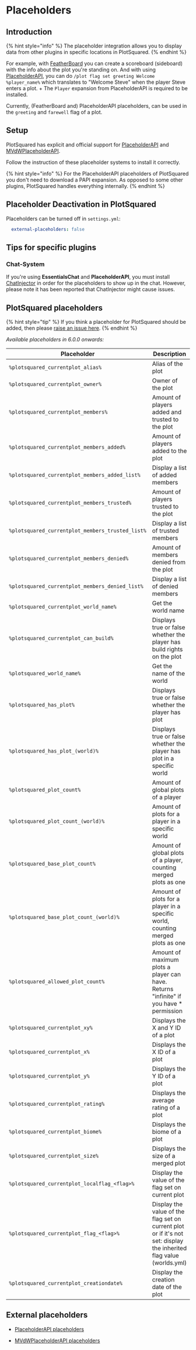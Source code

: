 # Placeholders

## Introduction

{% hint style="info" %}
The placeholder integration allows you to display data from other plugins in specific locations in PlotSquared.
{% endhint %}

For example, with [FeatherBoard](https://www.spigotmc.org/resources/2691) you can create a scoreboard (sideboard) with the info about the plot you're standing on. And with using [PlaceholderAPI](https://www.spigotmc.org/resources/6245), you can do `/plot flag set greeting Welcome %player_name%` which translates to "Welcome Steve" when the player Steve enters a plot. +
The `Player` expansion from PlaceholderAPI is required to be installed.

Currently, (FeatherBoard and) PlaceholderAPI placeholders, can be used in the `greeting` and `farewell` flag of a plot.

## Setup

PlotSquared has explicit and official support for [PlaceholderAPI](https://www.spigotmc.org/resources/6245) and [MVdWPlaceholderAPI](https://www.spigotmc.org/resources/11182).

Follow the instruction of these placeholder systems to install it correctly.

{% hint style="info" %}
For the PlaceholderAPI placeholders of PlotSquared you don't need to download a PAPI expansion. As opposed to some other plugins, PlotSquared handles everything internally.
{% endhint %}

## Placeholder Deactivation in PlotSquared

Placeholders can be turned off in `settings.yml`:

```yaml
  external-placeholders: false
```

## Tips for specific plugins

### Chat-System

If you're using **EssentialsChat** and **PlaceholderAPI**, you must install [ChatInjector](https://www.spigotmc.org/resources/38327) in order for the placeholders to show up in the chat. However, please note it has been reported that ChatInjector might cause issues.

## PlotSquared placeholders

{% hint style="tip" %}
If you think a placeholder for PlotSquared should be added, then please [raise an issue here](https://github.com/IntellectualSites/PlotSquared/issues/new/choose).
{% endhint %}

_Available placeholders in 6.0.0 onwards:_

| Placeholder                                      | Description                                                                                                         |
|--------------------------------------------------|---------------------------------------------------------------------------------------------------------------------|
| `%plotsquared_currentplot_alias%`                | Alias of the plot                                                                                                   |
| `%plotsquared_currentplot_owner%`                | Owner of the plot                                                                                                   |
| `%plotsquared_currentplot_members%`              | Amount of players added and trusted to the plot                                                                     |
| `%plotsquared_currentplot_members_added%`        | Amount of players added to the plot                                                                                 |
| `%plotsquared_currentplot_members_added_list%`   | Display a list of added members                                                                                     |
| `%plotsquared_currentplot_members_trusted%`      | Amount of players trusted to the plot                                                                               |
| `%plotsquared_currentplot_members_trusted_list%` | Display a list of trusted members                                                                                   |
| `%plotsquared_currentplot_members_denied%`       | Amount of members denied from the plot                                                                              |
| `%plotsquared_currentplot_members_denied_list%`  | Display a list of denied members                                                                                    |
| `%plotsquared_currentplot_world_name%`           | Get the world name                                                                                                  |
| `%plotsquared_currentplot_can_build%`            | Displays true or false whether the player has build rights on the plot                                              |
| `%plotsquared_world_name%`                       | Get the name of the world                                                                                           |
| `%plotsquared_has_plot%`                         | Displays true or false whether the player has plot                                                                  |
| `%plotsquared_has_plot_(world)%`                 | Displays true or false whether the player has plot in a specific world                                              |
| `%plotsquared_plot_count%`                       | Amount of global plots of a player                                                                                  |
| `%plotsquared_plot_count_(world)%`               | Amount of plots for a player in a specific world                                                                    |
| `%plotsquared_base_plot_count%`                  | Amount of global plots of a player, counting merged plots as one                                                    |
| `%plotsquared_base_plot_count_(world)%`          | Amount of plots for a player in a specific world, counting merged plots as one                                      |
| `%plotsquared_allowed_plot_count%`               | Amount of maximum plots a player can have. Returns "infinite" if you have * permission                              |
| `%plotsquared_currentplot_xy%`                   | Displays the X and Y ID of a plot                                                                                   |
| `%plotsquared_currentplot_x%`                    | Displays the X ID of a plot                                                                                         |
| `%plotsquared_currentplot_y%`                    | Displays the Y ID of a plot                                                                                         |
| `%plotsquared_currentplot_rating%`               | Displays the average rating of a plot                                                                               |
| `%plotsquared_currentplot_biome%`                | Displays the biome of a plot                                                                                        |
| `%plotsquared_currentplot_size%`                 | Displays the size of a merged plot                                                                                  |
| `%plotsquared_currentplot_localflag_<flag>%`     | Display the value of the flag set on current plot                                                                   |
| `%plotsquared_currentplot_flag_<flag>%`          | Display the value of the flag set on current plot or if it's not set: display the inherited flag value (worlds.yml) |
| `%plotsquared_currentplot_creationdate%`         | Display the creation date of the plot                                                                               |

## External placeholders

- [PlaceholderAPI placeholders](https://github.com/PlaceholderAPI/PlaceholderAPI/wiki/Placeholders)

- [MVdWPlaceholderAPI placeholders](https://www.spigotmc.org/wiki/mvdw-placeholders)
